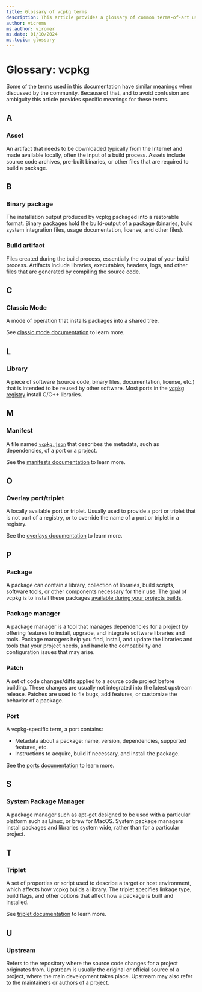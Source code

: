```yaml
---
title: Glossary of vcpkg terms
description: This article provides a glossary of common terms-of-art used in vcpkg's documentation.
author: vicroms
ms.author: viromer
ms.date: 01/10/2024
ms.topic: glossary
---
```


# Glossary: vcpkg

Some of the terms used in this documentation have similar meanings when
discussed by the community. Because of that, and to avoid confusion and
ambiguity this article provides specific meanings for these terms.

## A

### Asset

An artifact that needs to be downloaded typically from the Internet and made
available locally, often the input of a build process. Assets include source
code archives, pre-built binaries, or other files that are required to build
a package.

## B

### Binary package

The installation output produced by vcpkg packaged into a restorable format.
Binary packages hold the build-output of a package (binaries, build system
integration files, usage documentation, license, and other files).

### Build artifact

Files created during the build process, essentially the output of your build
process. Artifacts include libraries, executables, headers, logs, and other
files that are generated by compiling the source code.

## C

### Classic Mode

A mode of operation that installs packages into a shared tree.

See [classic mode documentation](../concepts/classic-mode.md) to learn more.

## L

### Library

A piece of software (source code, binary files, documentation, license, etc.)
that is intended to be reused by other software. Most ports in the [vcpkg
registry](<https://github.com/Microsoft/vcpkg>) install C/C++ libraries.

## M

### Manifest

A file named [`vcpkg.json`](../reference/vcpkg-json.md) that describes the
metadata, such as dependencies, of a port or a project.

See the [manifests documentation](../concepts/manifest-mode.md) to learn more.

## O

### Overlay port/triplet

A locally available port or triplet. Usually used to provide a port or triplet
that is not part of a registry, or to override the name of a port or triplet in
a registry.

See the [overlays documentation](../concepts/overlay-ports.md) to learn more.

## P

### Package

A package can contain a library, collection of libraries, build scripts,
software tools, or other components necessary for their use. The goal of vcpkg
is to install these packages [available during your projects
builds](../concepts/build-system-integration.md).

### Package manager

A package manager is a tool that manages dependencies for a project by
offering features to install, upgrade, and integrate software libraries and
tools. Package managers help you find, install, and update the libraries and
tools that your project needs, and handle the compatibility and configuration
issues that may arise.

### Patch

A set of code changes/diffs applied to a source code project before building.
These changes are usually not integrated into the latest upstream release.
Patches are used to fix bugs, add features, or customize the behavior of a package.

### Port

A vcpkg-specific term, a port contains:

* Metadata about a package: name, version, dependencies, supported features,
  etc.
* Instructions to acquire, build if necessary, and install the package.

See the [ports documentation](../concepts/ports.md) to learn more.

## S

### System Package Manager

A package manager such as apt-get designed to be used with a particular
platform such as Linux, or brew for MacOS. System package managers install
packages and libraries system wide, rather than for a particular project.

## T

### Triplet

A set of properties or script used to describe a target or host environment,
which affects how vcpkg builds a library. The triplet specifies linkage
type, build flags, and other options that affect how a package is built and installed.

See [triplet documentation](../concepts/triplets.md) to learn more.

## U

### Upstream

Refers to the repository where the source code changes for a project originates
from. Upstream is usually the original or official source of a project, where
the main development takes place. Upstream may also refer to the maintainers
or authors of a project.
